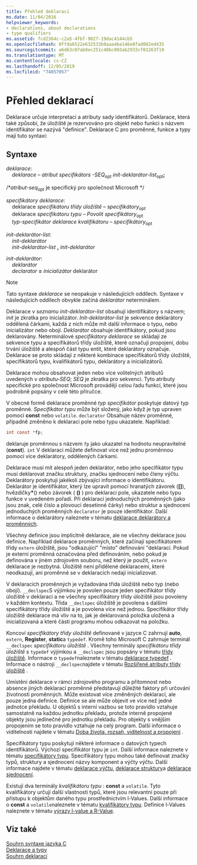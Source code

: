 ```yaml
---
title: Přehled deklarací
ms.date: 11/04/2016
helpviewer_keywords:
- declarations, about declarations
- type qualifiers
ms.assetid: fcd2364c-c2a5-4fbf-9027-19dac4144cb5
ms.openlocfilehash: 0ffda6522e632533b0aaa4ba146e8fad082ed435
ms.sourcegitcommit: a6d63c07ab9ec251c48bc003ab2933cf01263f19
ms.translationtype: MT
ms.contentlocale: cs-CZ
ms.lasthandoff: 12/05/2019
ms.locfileid: "74857057"
---
```

# <a name="overview-of-declarations"></a>Přehled deklarací

Deklarace určuje interpretaci a atributy sady identifikátorů. Deklarace, která také způsobí, že úložiště je rezervováno pro objekt nebo funkci s názvem identifikátor se nazývá "definice". Deklarace C pro proměnné, funkce a typy mají tuto syntaxi:

## <a name="syntax"></a>Syntaxe

*deklarace*:<br/>
&nbsp;&nbsp;&nbsp;&nbsp;*deklarace – atribut specifikátors* *-SEQ*<sub>opt</sub> *init-deklarátor-list*<sub>opt</sub>**;**

/\**atribut-seq*<sub>opt</sub> je specifický pro společnost Microsoft */

*specifikátory deklarace*:<br/>
&nbsp;&nbsp;&nbsp;&nbsp;deklarace *specifikátoru třídy úložiště* – *specifikátory*<sub>opt</sub><br/>
&nbsp;&nbsp;&nbsp;&nbsp;deklarace *specifikátoru typu* *– Povolit specifikátory*<sub>opt</sub><br/>
&nbsp;&nbsp;&nbsp;&nbsp;*typ-specifikátor deklarace kvalifikátoru* *– specifikátory*<sub>opt</sub>

*init-deklarátor-list*:<br/>
&nbsp;&nbsp;&nbsp;&nbsp;*init-deklarátor*<br/>
&nbsp;&nbsp;&nbsp;&nbsp;*init-deklarátor-list* **,** *init-deklarátor*

*init-deklarátor*:<br/>
&nbsp;&nbsp;&nbsp;&nbsp;*deklarátor*<br/>
&nbsp;&nbsp;&nbsp;&nbsp;*declarator* **=** *inicializátor* deklarátor

> [!NOTE]
> Tato syntaxe *deklarace* se neopakuje v následujících oddílech. Syntaxe v následujících oddílech obvykle začíná *deklarátor* neterminálem.

Deklarace v *seznamu init-deklarátor-list* obsahují identifikátory s názvem; *init* je zkratka pro inicializátor. *Init-deklarátor-list* je sekvence deklarátory oddělená čárkami, každá z nich může mít další informace o typu, nebo inicializátor nebo obojí. *Deklarátor* obsahuje identifikátory, pokud jsou deklarovány. Neterminálové *specifikátory deklarace* se skládají ze sekvence typu a specifikátorů třídy úložiště, které označují propojení, dobu trvání úložiště a alespoň část typu entit, které deklarátory označuje. Deklarace se proto skládají z některé kombinace specifikátorů třídy úložiště, specifikátorů typu, kvalifikátorů typu, deklarátory a inicializátorů.

Deklarace mohou obsahovat jeden nebo více volitelných atributů uvedených v *atributu-SEQ*; *SEQ* je zkratka pro sekvenci. Tyto atributy specifické pro společnost Microsoft provádějí celou řadu funkcí, které jsou podrobně popsány v celé této příručce.

V obecné formě deklarace proměnné *typ specifikátor* poskytuje datový typ proměnné. *Specifikátor typu* může být složený, jako když je typ upraven pomocí **const** nebo `volatile`. `declarator` Obsahuje název proměnné, případně změněno k deklaraci pole nebo typu ukazatele. Například:

```C
int const *fp;
```

deklaruje proměnnou s názvem `fp` jako ukazatel na hodnotu neupravitelné (**const**). `int` V deklaraci můžete definovat více než jednu proměnnou pomocí více deklarátory, oddělených čárkami.

Deklarace musí mít alespoň jeden deklarátor, nebo jeho specifikátor typu musí deklarovat značku struktury, značku sjednocení nebo členy výčtu. Deklarátory poskytují jakékoli zbývající informace o identifikátoru. Deklarátor je identifikátor, který lze upravit pomocí hranatých závorek (**[]**), hvězdičky<strong>\*</strong>() nebo závorek ( **()** ) pro deklaraci pole, ukazatele nebo typu funkce v uvedeném pořadí. Při deklaraci jednoduchých proměnných (jako jsou znak, celé číslo a plovoucí desetinné čárky) nebo struktur a sjednocení jednoduchých proměnných `declarator` je pouze identifikátor. Další informace o deklarátory naleznete v tématu [deklarace deklarátory a proměnných](../c-language/declarators-and-variable-declarations.md).

Všechny definice jsou implicitně deklarace, ale ne všechny deklarace jsou definice. Například deklarace proměnných, které začínají specifikátorem třídy `extern` úložiště, jsou "odkazující" "místo" definování "deklarací. Pokud je externí proměnná označována před definováním, nebo pokud je definována v jiném zdrojovém souboru, než který je použit, `extern` deklarace je nezbytná. Úložiště není přidělené deklaracemi, které neodkazují, ani proměnné se v deklaracích nedají inicializovat.

V deklaracích proměnných je vyžadována třída úložiště nebo typ (nebo obojí). `__declspec`S výjimkou je povolen pouze jeden specifikátor třídy úložiště v deklaraci a ne všechny specifikátory třídy úložiště jsou povoleny v každém kontextu. Třída `__declspec` úložiště je povolena s dalšími specifikátory třídy úložiště a je povolena více než jednou. Specifikátor třídy úložiště deklarace má vliv na to, jak je deklarovaná položka uložená a inicializovaná a které části programu mohou odkazovat na položku.

Koncoví *specifikátory třídy úložiště* definované v jazyce C zahrnují **auto**, `extern`, **Register**, **static**a `typedef`. Kromě toho Microsoft C zahrnuje terminál `__declspec` *specifikátoru úložiště* . Všechny terminály *specifikátoru třídy úložiště* s `typedef` výjimkou a `__declspec` jsou popsány v tématu [třídy úložiště](../c-language/c-storage-classes.md). Informace o `typedef`naleznete v tématu [deklarace typedef](../c-language/typedef-declarations.md) . Informace o nástroji `__declspec`najdete v tématu [Rozšířené atributy třídy úložiště](../c-language/c-extended-storage-class-attributes.md) .

Umístění deklarace v rámci zdrojového programu a přítomnost nebo absence jiných deklarací proměnné představují důležité faktory při určování životnosti proměnných. Může existovat více změněných deklarací, ale pouze jedna definice. Definice se ale může objevit ve více než jedné jednotce překladu. U objektů s interní vazbou se toto pravidlo vztahuje samostatně na každou jednotku překladu, protože interně propojené objekty jsou jedinečné pro jednotku překladu. Pro objekty s vnějším propojením se toto pravidlo vztahuje na celý program. Další informace o viditelnosti najdete v tématu [Doba života, rozsah, viditelnost a propojení](../c-language/lifetime-scope-visibility-and-linkage.md) .

Specifikátory typu poskytují některé informace o datových typech identifikátorů. Výchozí specifikátor typu je `int`. Další informace naleznete v tématu [specifikátory typu](../c-language/c-type-specifiers.md). Specifikátory typu mohou také definovat značky typů, struktury a sjednocení názvy komponent a výčty výčtu. Další informace najdete v tématu [deklarace výčtu](../c-language/c-enumeration-declarations.md), [deklarace struktury](../c-language/structure-declarations.md)a [deklarace sjednocení](../c-language/union-declarations.md).

Existují dva terminály *kvalifikátoru typu* : **const** a `volatile`. Tyto kvalifikátory určují další vlastnosti typů, které jsou relevantní pouze při přístupu k objektům daného typu prostřednictvím l-Values. Další informace o **const** a `volatile`naleznete v tématu [kvalifikátory typu](../c-language/type-qualifiers.md). Definice l-Values naleznete v tématu [výrazy l-value a R-Value](../c-language/l-value-and-r-value-expressions.md).

## <a name="see-also"></a>Viz také

[Souhrn syntaxe jazyka C](../c-language/c-language-syntax-summary.md)<br/>
[Deklarace a typy](../c-language/declarations-and-types.md)<br/>
[Souhrn deklarací](../c-language/summary-of-declarations.md)
